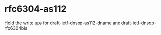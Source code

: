 rfc6304-as112
=============

Hold the write ups for draft-ietf-dnsop-as112-dname and draft-ietf-dnsop-rfc6304bis
